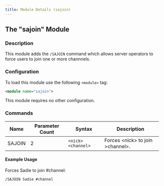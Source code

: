 ```yaml
---
title: Module Details (sajoin)
---
```


## The "sajoin" Module

### Description

This module adds the `/SAJOIN` command which allows server operators to force users to join one or more channnels.

### Configuration

To load this module use the following `<module>` tag:

```xml
<module name="sajoin">
```

This module requires no other configuration.

### Commands

Name   | Parameter Count | Syntax             | Description
------ | --------------- | ------------------ | -----------
SAJOIN | 2               | `<nick> <channel>` | Forces &lt;nick&gt; to join &gt;channel&gt;.

#### Example Usage

Forces Sadie to join #channel:

```plaintext
/SAJOIN Sadie #channel
```
